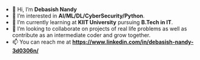 - 👋 Hi, I’m **Debasish Nandy**
- 👀 I’m interested in **AI/ML/DL/CyberSecurity/Python**.
- 🌱 I’m currently learning at **KIIT University** pursuing **B.Tech in IT**.
- 💞️ I’m looking to collaborate on projects of real life problems as well as contribute as an intermediate coder and grow together.
- 📫 You can reach me at **https://www.linkedin.com/in/debasish-nandy-3d0306n/**

<!---
JokaDPiero/JokaDPiero is a ✨ special ✨ repository because its `README.md` (this file) appears on your GitHub profile.
You can click the Preview link to take a look at your changes.
--->
